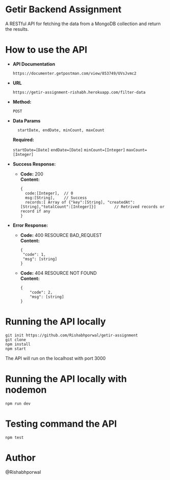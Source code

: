 # Getir Backend Assignment
A RESTful API for fetching the data from a MongoDB collection and return the results.

# How to use the API

 * **API Documentation**

   `https://documenter.getpostman.com/view/853749/UVsJvmc2`

 * **URL**

   `https://getir-assignment-rishabh.herokuapp.com/filter-data`

* **Method:**
  
   `POST`

* **Data Params**

  ```
    startDate, endDate, minCount, maxCount
  ```
   **Required:**
 
   `startDate=[Date]`
   `endDate=[Date]`
   `minCount=[Integer]`
   `maxCount=[Integer]`
   
* **Success Response:**
  
  * **Code:** 200 <br />
    **Content:** 
     ``` 
    {  
       code:[Integer],  // 0
       msg:[String],    // Success
       records:[ Array of {"key":[String], "createdAt":[String],"totalCount":[Integer]}]        // Retrived records or record if any
    }
    ```

* **Error Response:**

  * **Code:** 400 RESOURCE BAD_REQUEST <br />
    **Content:** 
    ```
    {
     "code": 1,
     "msg": [string]
    }
    
    ```
    
  * **Code:** 404 RESOURCE NOT FOUND <br />
    **Content:**
      ```
      {
          "code": 2,
          "msg": [string]
      }
     ```

# Running the API locally 

```
git init https://github.com/Rishabhporwal/getir-assignment
git clone
npm install
npm start
```
The API will run on the localhost with port 3000

# Running the API locally with nodemon
```
npm run dev
```
# Testing command the API
```
npm test
```

# Author
@Rishabhporwal
